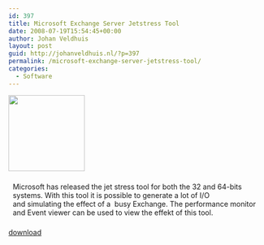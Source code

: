 ```yaml
---
id: 397
title: Microsoft Exchange Server Jetstress Tool
date: 2008-07-19T15:54:45+00:00
author: Johan Veldhuis
layout: post
guid: http://johanveldhuis.nl/?p=397
permalink: /microsoft-exchange-server-jetstress-tool/
categories:
  - Software
---
```

[<img class="alignnone size-thumbnail wp-image-398" title="Microsoft Exchange Server Jetstress Tool" src="https://i2.wp.com/johanveldhuis.nl/wp-content/uploads/2008/07/jetstress-150x150.jpg?resize=150%2C150" alt="" width="150" height="150" srcset="https://i2.wp.com/johanveldhuis.nl/wp-content/uploads/2008/07/jetstress.jpg?resize=150%2C150&ssl=1 150w, https://i2.wp.com/johanveldhuis.nl/wp-content/uploads/D:\Web\wordpress/wp-content/uploads/2008/07/jetstress.jpg?zoom=2&resize=150%2C150&ssl=1 300w, https://i2.wp.com/johanveldhuis.nl/wp-content/uploads/D:\Web\wordpress/wp-content/uploads/2008/07/jetstress.jpg?zoom=3&resize=150%2C150&ssl=1 450w" sizes="(max-width: 150px) 100vw, 150px" data-recalc-dims="1" />](https://i2.wp.com/johanveldhuis.nl/wp-content/uploads/2008/07/jetstress.jpg)

<div style="padding: 0.6em;">
  Microsoft has released the jet stress tool for both the 32 and 64-bits systems. With this tool it is possible to generate a lot of I/O and simulating the effect of a  busy Exchange. The performance monitor and Event viewer can be used to view the effekt of this tool.
</div>

<a href="http://www.microsoft.com/downloads/details.aspx?FamilyID=73dfe056-0900-4dbb-b14a-0932338cecac&DisplayLang=en" target="_blank">download</a>